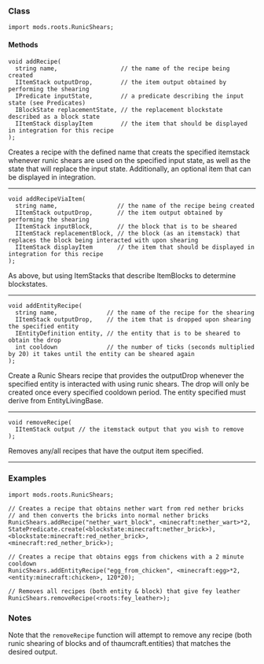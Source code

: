 
### Class

```zenscript
import mods.roots.RunicShears;
```

#### Methods

```zenscript
void addRecipe(
  string name,                  // the name of the recipe being created
  IItemStack outputDrop,        // the item output obtained by performing the shearing
  IPredicate inputState,        // a predicate describing the input state (see Predicates)
  IBlockState replacementState, // the replacement blockstate described as a block state
  IItemStack displayItem        // the item that should be displayed in integration for this recipe
);
```

Creates a recipe with the defined name that creats the specified itemstack whenever runic shears are used on the specified input state, as well as the state that will replace the input state. Additionally, an optional item that can be displayed in integration.

---


```zenscript
void addRecipeViaItem(
  string name,                 // the name of the recipe being created
  IItemStack outputDrop,       // the item output obtained by performing the shearing
  IItemStack inputBlock,       // the block that is to be sheared
  IItemStack replacementBlock, // the block (as an itemstack) that replaces the block being interacted with upon shearing
  IItemStack displayItem       // the item that should be displayed in integration for this recipe
);
```

As above, but using ItemStacks that describe ItemBlocks to determine blockstates.

---


```zenscript
void addEntityRecipe(
  string name,              // the name of the recipe for the shearing
  IItemStack outputDrop,    // the item that is dropped upon shearing the specified entity
  IEntityDefinition entity, // the entity that is to be sheared to obtain the drop
  int cooldown              // the number of ticks (seconds multiplied by 20) it takes until the entity can be sheared again
);
```

Create a Runic Shears recipe that provides the outputDrop whenever the specified entity is interacted with using runic shears. The drop will only be created once every specified cooldown period. The entity specified must derive from EntityLivingBase.

---


```zenscript
void removeRecipe(
  IItemStack output // the itemstack output that you wish to remove
);
```

Removes any/all recipes that have the output item specified.

---


### Examples

```zenscript
import mods.roots.RunicShears;

// Creates a recipe that obtains nether wart from red nether bricks
// and then converts the bricks into normal nether bricks
RunicShears.addRecipe("nether_wart_block", <minecraft:nether_wart>*2, StatePredicate.create(<blockstate:minecraft:nether_brick>), <blockstate:minecraft:red_nether_brick>, <minecraft:red_nether_brick>);

// Creates a recipe that obtains eggs from chickens with a 2 minute cooldown
RunicShears.addEntityRecipe("egg_from_chicken", <minecraft:egg>*2, <entity:minecraft:chicken>, 120*20);

// Removes all recipes (both entity & block) that give fey leather
RunicShears.removeRecipe(<roots:fey_leather>);
```

### Notes

Note that the `removeRecipe` function will attempt to remove any recipe (both runic shearing of blocks and of thaumcraft.entities) that matches the desired output.

